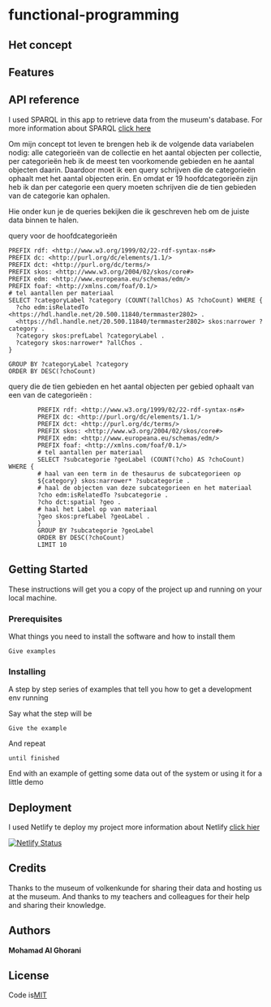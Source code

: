 # functional-programming

## Het concept

## Features 

## API reference

I used SPARQL in this app to retrieve data from the museum's database. For more information about SPARQL [click here](https://nl.wikipedia.org/wiki/SPARQL)

Om mijn concept tot leven te brengen heb ik de volgende data variabelen nodig: alle categorieën van de collectie 
en het aantal objecten per collectie, per categorieën heb ik de meest ten voorkomende gebieden en he aantal objecten daarin. Daardoor moet ik een query schrijven die de categorieën ophaalt met het aantal objecten erin. En omdat er 19 hoofdcategorieën zijn heb ik dan per categorie een query moeten schrijven die de tien gebieden van de categorie kan ophalen. 

Hie onder kun je de queries bekijken die ik geschreven heb om de juiste data binnen te halen.

query voor de hoofdcategorieën
```
PREFIX rdf: <http://www.w3.org/1999/02/22-rdf-syntax-ns#>
PREFIX dc: <http://purl.org/dc/elements/1.1/>
PREFIX dct: <http://purl.org/dc/terms/>
PREFIX skos: <http://www.w3.org/2004/02/skos/core#>
PREFIX edm: <http://www.europeana.eu/schemas/edm/>
PREFIX foaf: <http://xmlns.com/foaf/0.1/>
# tel aantallen per materiaal
SELECT ?categoryLabel ?category (COUNT(?allChos) AS ?choCount) WHERE {
  ?cho edm:isRelatedTo <https://hdl.handle.net/20.500.11840/termmaster2802> .
  <https://hdl.handle.net/20.500.11840/termmaster2802> skos:narrower ?category .
  ?category skos:prefLabel ?categoryLabel .
  ?category skos:narrower* ?allChos .
}
  
GROUP BY ?categoryLabel ?category
ORDER BY DESC(?choCount)
``` 
query die de tien gebieden en het aantal objecten per gebied ophaalt van een van de categorieën :
```
        PREFIX rdf: <http://www.w3.org/1999/02/22-rdf-syntax-ns#>
        PREFIX dc: <http://purl.org/dc/elements/1.1/>
        PREFIX dct: <http://purl.org/dc/terms/>
        PREFIX skos: <http://www.w3.org/2004/02/skos/core#>
        PREFIX edm: <http://www.europeana.eu/schemas/edm/>
        PREFIX foaf: <http://xmlns.com/foaf/0.1/>
        # tel aantallen per materiaal
        SELECT ?subcategorie ?geoLabel (COUNT(?cho) AS ?choCount) WHERE {
        # haal van een term in de thesaurus de subcategorieen op
        ${category} skos:narrower* ?subcategorie .
        # haal de objecten van deze subcategorieen en het materiaal
        ?cho edm:isRelatedTo ?subcategorie .
        ?cho dct:spatial ?geo .
        # haal het Label op van materiaal
        ?geo skos:prefLabel ?geoLabel .
        }
        GROUP BY ?subcategorie ?geoLabel
        ORDER BY DESC(?choCount)
        LIMIT 10
```

## Getting Started

These instructions will get you a copy of the project up and running on your local machine.

### Prerequisites

What things you need to install the software and how to install them

```
Give examples
```

### Installing

A step by step series of examples that tell you how to get a development env running

Say what the step will be

```
Give the example
```

And repeat

```
until finished
```

End with an example of getting some data out of the system or using it for a little demo


## Deployment
I used Netlify te deploy my project more information about Netlify [click hier](https://www.netlify.com)

[![Netlify Status](https://api.netlify.com/api/v1/badges/9038e2a3-13d4-44de-aee9-7f3814e8265a/deploy-status)](https://app.netlify.com/sites/functioneel-programmeren/deploys)


## Credits

Thanks to the museum of volkenkunde for sharing their data and hosting us at the museum. And thanks to my teachers and colleagues for their help and sharing their knowledge.


## Authors

**Mohamad Al Ghorani** 


## License

Code is[MIT](https://github.com/MohamadAlGhorani/functional-programming/blob/master/LICENSE)
